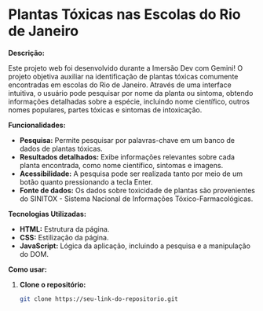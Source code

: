 # Plantas Tóxicas nas Escolas do Rio de Janeiro

**Descrição:**

Este projeto web foi desenvolvido durante a Imersão Dev com Gemini!
O projeto objetiva auxiliar na identificação de plantas tóxicas comumente encontradas em escolas do Rio de Janeiro. Através de uma interface intuitiva, o usuário pode pesquisar por nome da planta ou sintoma, obtendo informações detalhadas sobre a espécie, incluindo nome científico, outros nomes populares, partes tóxicas e sintomas de intoxicação.

**Funcionalidades:**

* **Pesquisa:** Permite pesquisar por palavras-chave em um banco de dados de plantas tóxicas.
* **Resultados detalhados:** Exibe informações relevantes sobre cada planta encontrada, como nome científico, sintomas e imagens.
* **Acessibilidade:** A pesquisa pode ser realizada tanto por meio de um botão quanto pressionando a tecla Enter.
* **Fonte de dados:** Os dados sobre toxicidade de plantas são provenientes do SINITOX - Sistema Nacional de Informações Tóxico-Farmacológicas.

**Tecnologias Utilizadas:**

* **HTML:** Estrutura da página.
* **CSS:** Estilização da página.
* **JavaScript:** Lógica da aplicação, incluindo a pesquisa e a manipulação do DOM.

**Como usar:**

1. **Clone o repositório:**
   ```bash
   git clone https://seu-link-do-repositorio.git
